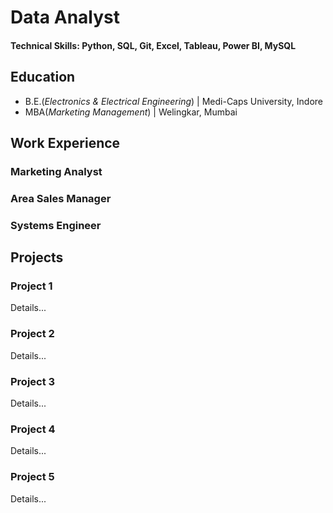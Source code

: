 # Data Analyst 
#### Technical Skills: Python, SQL, Git, Excel, Tableau, Power BI, MySQL

## Education 
- B.E.(_Electronics & Electrical Engineering_) | Medi-Caps University, Indore
- MBA(_Marketing Management_) | Welingkar, Mumbai

## Work Experience 
### Marketing Analyst 
### Area Sales Manager 
### Systems Engineer 

## Projects 
### Project 1 
Details...

### Project 2
Details...

### Project 3
Details...

### Project 4
Details...

### Project 5
Details...
